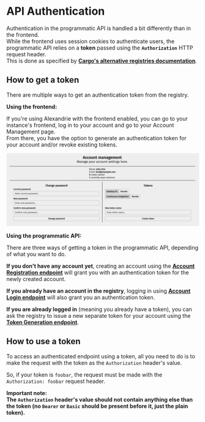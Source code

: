 API Authentication
==================

Authentication in the programmatic API is handled a bit differently than in the frontend.  
While the frontend uses session cookies to authenticate users, the programmatic API relies on a **token** passed using the **`Authorization`** HTTP request header.  
This is done as specified by [**Cargo's alternative registries documentation**](https://doc.rust-lang.org/cargo/reference/registries.html#web-api).  

How to get a token
------------------

There are multiple ways to get an authentication token from the registry.

**Using the frontend:**

If you're using Alexandrie with the frontend enabled, you can go to your instance's frontend, log in to your account and go to your Account Management page.  
From there, you have the option to generate an authentication token for your account and/or revoke existing tokens.  

![Account Management page](account-management-page.png)

**Using the programmatic API:**

There are three ways of getting a token in the programmatic API, depending of what you want to do.  

**If you don't have any account yet**, creating an account using the [**Account Registration endpoint**](account/register/post.md) will grant you with an authentication token for the newly created account.

**If you already have an account in the registry**, logging in using [**Account Login endpoint**](account/login/post.md) will also grant you an authentication token.

**If you are already logged in** (meaning you already have a token), you can ask the registry to issue a new separate token for your account using the [**Token Generation endpoint**](account/tokens/put.md).

How to use a token
------------------

To access an authenticated endpoint using a token, all you need to do is to make the request with the token as the `Authorization` header's value.  

So, if your token is `foobar`, the request must be made with the `Authorization: foobar` request header.  

**Important note:**  
**The `Authorization` header's value should not contain anything else than the token (no `Bearer` or `Basic` should be present before it, just the plain token).**
